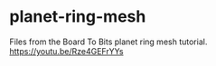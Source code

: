 # planet-ring-mesh
Files from the Board To Bits planet ring mesh tutorial. https://youtu.be/Rze4GEFrYYs
